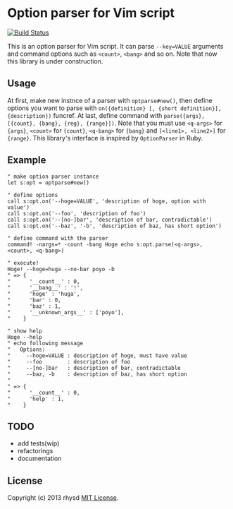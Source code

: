 Option parser for Vim script
============================

[![Build Status](https://travis-ci.org/rhysd/vim-optparse.png?branch=master)](https://travis-ci.org/rhysd/vim-optparse)

This is an option parser for Vim script. It can parse `--key=VALUE` arguments and command options such as `<count>`, `<bang>` and so on.
Note that now this library is under construction.

## Usage

At first, make new instnce of a parser with `optparse#new()`, then define options you want to parse with `on({definition} [, {short definition}], {description})` funcref.  At last, define command with `parse({args}, [{count}, {bang}, {reg}, {range}])`.  Note that you must use `<q-args>` for `{args}`, `<count>` for `{count}`, `<q-bang>` for `{bang}` and `[<line1>, <line2>]` for `{range}`.  This library's interface is inspired by `OptionParser` in Ruby.

## Example

```vim
" make option parser instance
let s:opt = optparse#new()

" define options
call s:opt.on('--hoge=VALUE', 'description of hoge, option with value')
call s:opt.on('--foo', 'description of foo')
call s:opt.on('--[no-]bar', 'description of bar, contradictable')
call s:opt.on('--baz', '-b', 'description of baz, has short option')

" define command with the parser
command! -nargs=* -count -bang Hoge echo s:opt.parse(<q-args>, <count>, <q-bang>)

" execute!
Hoge! --hoge=huga --no-bar poyo -b
" => {
"      '__count__' : 0,
"      '__bang__' : '!',
"      'hoge' : 'huga',
"      'bar' : 0,
"      'baz' : 1,
"      '__unknown_args__' : ['poyo'],
"    }

" show help
Hoge --help
" echo following message
"   Options:
"     --hoge=VALUE : description of hoge, must have value
"     --foo        : description of foo
"     --[no-]bar   : description of bar, contradictable
"     --baz, -b    : description of baz, has short option
"
" => {
"      '__count__' : 0,
"      'help' : 1,
"    }
```

## TODO

- add tests(wip)
- refactorings
- documentation


## License

Copyright (c) 2013 rhysd [MIT License](http://opensource.org/licenses/MIT).
